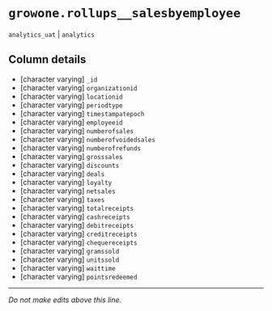 # `growone.rollups__salesbyemployee`
`analytics_uat` | `analytics`

## Column details
* [character varying] `_id`
* [character varying] `organizationid`
* [character varying] `locationid`
* [character varying] `periodtype`
* [character varying] `timestampatepoch`
* [character varying] `employeeid`
* [character varying] `numberofsales`
* [character varying] `numberofvoidedsales`
* [character varying] `numberofrefunds`
* [character varying] `grosssales`
* [character varying] `discounts`
* [character varying] `deals`
* [character varying] `loyalty`
* [character varying] `netsales`
* [character varying] `taxes`
* [character varying] `totalreceipts`
* [character varying] `cashreceipts`
* [character varying] `debitreceipts`
* [character varying] `creditreceipts`
* [character varying] `chequereceipts`
* [character varying] `gramssold`
* [character varying] `unitssold`
* [character varying] `waittime`
* [character varying] `pointsredeemed`

-------------------------------------------------------------------------------
*Do not make edits above this line.*

